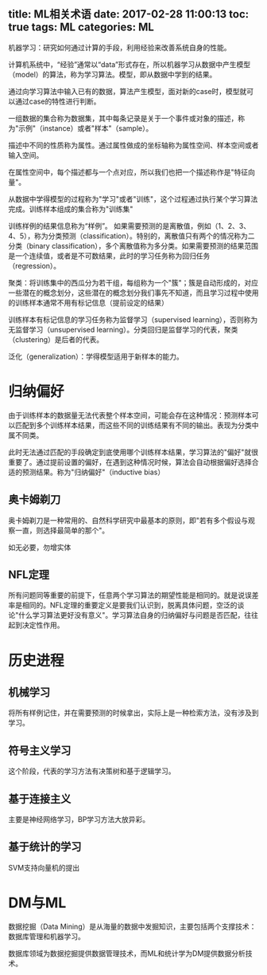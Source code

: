 title: ML相关术语
date: 2017-02-28 11:00:13
toc: true
tags: ML
categories: ML
---

机器学习：研究如何通过计算的手段，利用经验来改善系统自身的性能。

计算机系统中，“经验”通常以“data”形式存在，所以机器学习从数据中产生模型（model）的算法，称为学习算法。模型，即从数据中学到的结果。

通过向学习算法中输入已有的数据，算法产生模型，面对新的case时，模型就可以通过case的特性进行判断。

一组数据的集合称为数据集，其中每条记录是关于一个事件或对象的描述，称为"示例"（instance）或者"样本"（sample）。

描述中不同的性质称为属性。通过属性做成的坐标轴称为属性空间、样本空间或者输入空间。
<!--more-->
在属性空间中，每个描述都与一个点对应，所以我们也把一个描述称作是"特征向量"。

从数据中学得模型的过程称为"学习"或者"训练"，这个过程通过执行某个学习算法完成。训练样本组成的集合称为"训练集"

训练样例的结果信息称为“样例”。 如果需要预测的是离散值，例如（1、2、3、4、5），称为分类预测（classification）。特别的，离散值只有两个的情况称为二分类（binary classification），多个离散值称为多分类。如果需要预测的结果范围是一个连续值，或者是不可数结果，此时的学习任务称为回归任务（regression）。

聚类：将训练集中的西瓜分为若干组，每组称为一个"簇"；簇是自动形成的，对应一些潜在的概念划分，这些潜在的概念划分我们事先不知道，而且学习过程中使用的训练样本通常不用有标记信息（提前设定的结果）


训练样本有标记信息的学习任务称为监督学习（supervised learning），否则称为无监督学习（unsupervised learning）。分类回归是监督学习的代表，聚类（clustering）是后者的代表。

泛化（generalization）：学得模型适用于新样本的能力。


# 归纳偏好 #
由于训练样本的数据量无法代表整个样本空间，可能会存在这种情况：预测样本可以匹配到多个训练样本结果，而这些不同的训练结果有不同的输出。表现为分类中属不同类。

此时无法通过匹配的手段确定到底使用哪个训练样本结果，学习算法的"偏好"就很重要了。通过提前设置的偏好，在遇到这种情况时候，算法会自动根据偏好选择合适的预测结果。称为"归纳偏好"（inductive bias）

## 奥卡姆剃刀 ##

奥卡姆剃刀是一种常用的、自然科学研究中最基本的原则，即"若有多个假设与观察一直，则选择最简单的那个"。

如无必要，勿增实体

## NFL定理 ##

所有问题同等重要的前提下，任意两个学习算法的期望性能是相同的。就是说误差率是相同的。NFL定理的重要定义是要我们认识到，脱离具体问题，空泛的谈论"什么学习算法更好没有意义"。学习算法自身的归纳偏好与问题是否匹配，往往起到决定性作用。


# 历史进程 #

## 机械学习 ##

将所有样例记住，并在需要预测的时候拿出，实际上是一种检索方法，没有涉及到学习。

## 符号主义学习 ##

这个阶段，代表的学习方法有决策树和基于逻辑学习。

## 基于连接主义 ##

主要是神经网络学习，BP学习方法大放异彩。

## 基于统计的学习 ##

SVM支持向量机的提出

# DM与ML #

数据挖掘（Data Mining）是从海量的数据中发掘知识，主要包括两个支撑技术：数据库管理和机器学习。

数据库领域为数据挖掘提供数据管理技术，而ML和统计学为DM提供数据分析技术。
